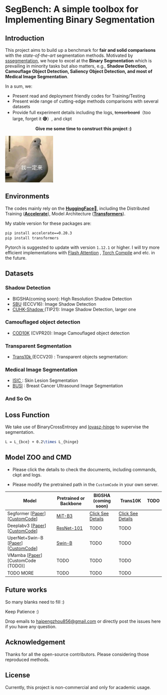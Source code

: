 # SegBench: A simple toolbox for Implementing Binary Segmentation

## Introduction

This project aims to build up a benchmark for **fair and solid comparisons** with the *state-of-the-art* segmentation methods. Motivated by [sssegmentation](https://github.com/SegmentationBLWX/sssegmentation), we hope to excel at the **Binary Segmentation** which is prevailing in minority tasks but also matters, e.g., **Shadow Detection, Camouflage Object Detection, Saliency Object Detection, and most of Medical Image Segmentation**. 

In a sum, we:

* Present read and deployment friendly codes for Training/Testing
* Present wide range of cutting-edge methods comparisons with several datasets
* Provide full experiment details including the logs, ~~tensorboard~~（too large, forget it **😅**）, and ckpt

<center><b>Give me some time to construct this project :)</b></center>

![image-20240423135237987](./asset/image-20240423135237987.png)



## Environments

The codes mainly rely on the **[HuggingFace](https://huggingface.co/)🤗**, including the Distributed Training (**[Accelerate](https://huggingface.co/docs/accelerate/index)**), Model Architecture (**[Transformers](https://huggingface.co/docs/transformers/index)**).

My stable version for these packages are:

```
pip install accelerate==0.20.3
pip install transformers
```

Pytorch is suggested to update with version `1.12.1` or higher. I will try more efficient implementations with [Flash Attention](https://pytorch.org/blog/pytorch2-2/) , [Torch Compile](https://pytorch.org/tutorials/intermediate/torch_compile_tutorial.html) and etc. in the future.

## Datasets

### Shadow Detection

* BIGSHA(coming soon): High Resolution Shadow Detection
* [SBU](https://www3.cs.stonybrook.edu/~cvl/projects/shadow_noisy_label/index.html) (ECCV16): Image Shadow Detection
* [CUHK-Shadow ](https://github.com/xw-hu/CUHK-Shadow)(TIP21): Image Shadow Detection, larger one 

### Camouflaged object detection

* [COD10K](https://openaccess.thecvf.com/content_CVPR_2020/papers/Fan_Camouflaged_Object_Detection_CVPR_2020_paper.pdf) (CVPR20): Image Camouflaged object detection

### Transparent Segmentation

*  [Trans10k ](https://xieenze.github.io/projects/TransLAB/TransLAB.html)(ECCV20) : Transparent objects segmentation:

### Medical Image Segmentation

*  [ISIC ](https://www.isic-archive.com/): Skin Lesion Segmentation
* [BUSI](https://www.kaggle.com/datasets/aryashah2k/breast-ultrasound-images-dataset) : Breast Cancer Ultrasound Image Segmentation

### And So On

## Loss Function

We take use of BinaryCrossEntropy and [lovasz-hinge](https://openaccess.thecvf.com/content_cvpr_2018/papers/Berman_The_LovaSz-Softmax_Loss_CVPR_2018_paper.pdf) to supervise the segmentation. 

```latex
L = L_{bce} + 0.2\times L_{hinge}
```



## Model ZOO and CMD

* Please click the details to check the documents, including commands, ckpt and logs.

* Please modify the pretrained path in the `CustomCode` in your own server.

| Model                                                        | Pretrained or Backbone                                       | BIGSHA (coming soon)                    | Trans10K                                | TODO |
| ------------------------------------------------------------ | ------------------------------------------------------------ | --------------------------------------- | --------------------------------------- | ---- |
| Segformer [[Paper](https://proceedings.neurips.cc/paper/2021/file/64f1f27bf1b4ec22924fd0acb550c235-Paper.pdf)] [[CustomCode](./benchmarks/segformer.py)] | [MiT-B3](https://huggingface.co/nvidia/segformer-b3-finetuned-ade-512-512/tree/main) | [Click See Details](./doc/Segformer.md) | [Click See Details](./doc/Segformer.md) |      |
| Deeplabv3 [[Paper](https://arxiv.org/abs/1802.02611)] [[CustomCode](./benchmarks/deeplab.py)] | [ResNet-101](https://download.pytorch.org/models/deeplabv3_resnet101_coco-586e9e4e.pth) | TODO                                    | TODO                                    |      |
| UperNet+Swin-B [[Paper](https://openaccess.thecvf.com/content_ECCV_2018/papers/Tete_Xiao_Unified_Perceptual_Parsing_ECCV_2018_paper.pdf)] [[CustomCode](./benchmarks/UperNet.py)] | [Swin-B](https://huggingface.co/openmmlab/upernet-swin-base/tree/main) | TODO                                    | TODO                                    |      |
| VMamba [[Paper](https://arxiv.org/abs/2401.10166)] [CustomCode (TODO)] | TODO                                                         | TODO                                    | TODO                                    |      |
| TODO MORE                                                    | TODO                                                         | TODO                                    | TODO                                    |      |

## Future works

So many blanks need to fill  :)

Keep Patience :)

Drop emails to haipengzhou856@gmail.com or directly post the issues here if you have any question.

## Acknowledgement

Thanks for all the open-source contributors. Please considering those reproduced methods.

## License

Currently, this project is non-commercial and only for academic usage.